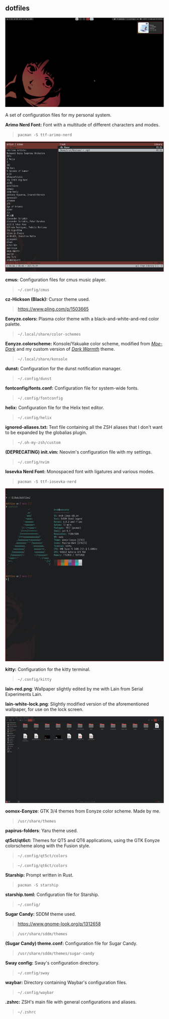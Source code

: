 ## dotfiles

![Empty desktop + dunst + cursor](screenshots/2022-10-22-23-44-20.png)

A set of configuration files for my personal system.

**Arimo Nerd Font:** Font with a multitude of different characters and modes.

> `pacman -S ttf-arimo-nerd`

![cmus theme](screenshots/2022-10-22-23-35-25.png)

**cmus:** Configuration files for cmus music player.

> `~/.config/cmus`

**cz-Hickson (Black):** Cursor theme used.

> <https://www.pling.com/p/1503665>

**Eonyze.colors:** Plasma color theme with a black-and-white-and-red color palette.

> `~/.local/share/color-schemes`

**Eonyze.colorscheme:** Konsole/Yakuake color scheme, modified from [_Moe-Dark_](https://store.kde.org/p/1378415) and my custom version of [_Dark Warmth_](https://store.kde.org/p/1283955/) theme.

> `~/.local/share/konsole`

**dunst:** Configuration for the dunst notification manager.

> `~/.config/dunst`

**fontconfig/fonts.conf:** Configuration file for system-wide fonts.

> `~/.config/fontconfig`

**helix:** Configuration file for the Helix text editor.

> `~/.config/helix`

**ignored-aliases.txt:** Text file containing all the ZSH aliases that I don't want to be expanded by the globalias plugin.

> `~/.oh-my-zsh/custom`

**(DEPRECATING) init.vim:** Neovim's configuration file with my settings.

> `~/.config/nvim`

**Iosevka Nerd Font:** Monospaced font with ligatures and various modes.

> `pacman -S ttf-iosevka-nerd`

![kitty colorscheme + starship prompt](screenshots/2022-10-22-23-42-49.png)

**kitty:** Configuration for the kitty terminal.

> `~/.config/kitty`

**lain-red.png**: Wallpaper slightly edited by me with Lain from Serial Experiments Lain.

**lain-white-lock.png**: Slightly modified version of the aforementioned wallpaper, for use on the lock screen.

![oomox-Eonyze theme + yaru folder theme + Papirus icons](screenshots/2022-10-22-23-49-10.png)

**oomox-Eonyze**: GTK 3/4 themes from Eonyze color scheme. Made by me.

> `/usr/share/themes`

**papirus-folders**: Yaru theme used.

**qt5ct/qt6ct:** Themes for QT5 and QT6 applications, using the GTK Eonyze colorscheme along with the Fusion style.

> `~/.config/qt5ct/colors`

> `~/.config/qt6ct/colors`

**Starship:** Prompt written in Rust.

> `pacman -S starship`

**starship.toml:** Configuration file for Starship.

> `~/.config/`

**Sugar Candy:** SDDM theme used.

> <https://www.gnome-look.org/p/1312658>

> `/usr/share/sddm/themes`

**(Sugar Candy) theme.conf:** Configuration file for Sugar Candy.

> `/usr/share/sddm/themes/sugar-candy`

**Sway config:** Sway's configuration directory.

> `~/.config/sway`

**waybar:** Directory containing Waybar's configuration files.

> `~/.config/waybar`

**.zshrc:** ZSH's main file with general configurations and aliases.

> `~/.zshrc`
